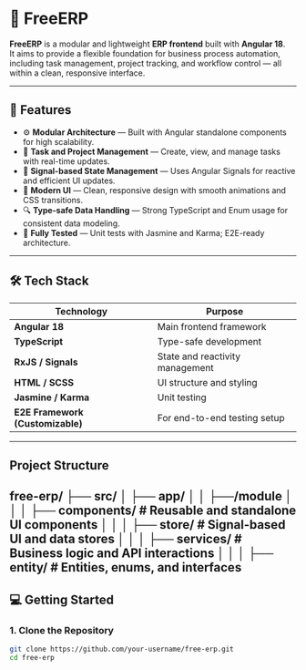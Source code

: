 # 🧩 FreeERP

**FreeERP** is a modular and lightweight **ERP frontend** built with **Angular 18**.  
It aims to provide a flexible foundation for business process automation, including task management, project tracking, and workflow control — all within a clean, responsive interface.

---

## 🚀 Features

- ⚙️ **Modular Architecture** — Built with Angular standalone components for high scalability.  
- 💼 **Task and Project Management** — Create, view, and manage tasks with real-time updates.  
- 🧭 **Signal-based State Management** — Uses Angular Signals for reactive and efficient UI updates.  
- 🎨 **Modern UI** — Clean, responsive design with smooth animations and CSS transitions.  
- 🔍 **Type-safe Data Handling** — Strong TypeScript and Enum usage for consistent data modeling.  
- 🧪 **Fully Tested** — Unit tests with Jasmine and Karma; E2E-ready architecture.  

---

## 🛠️ Tech Stack

| Technology | Purpose |
|-------------|----------|
| **Angular 18** | Main frontend framework |
| **TypeScript** | Type-safe development |
| **RxJS / Signals** | State and reactivity management |
| **HTML / SCSS** | UI structure and styling |
| **Jasmine / Karma** | Unit testing |
| **E2E Framework (Customizable)** | For end-to-end testing setup |

---
## Project Structure 
free-erp/
├── src/
│   ├── app/
│   │   ├──/module
│   │   │   ├── components/          # Reusable and standalone UI components
│   │   │   ├── store/               # Signal-based UI and data stores
│   │   │   ├── services/            # Business logic and API interactions
│   │   │   ├── entity/              # Entities, enums, and interfaces
---

## 💻 Getting Started

### 1. Clone the Repository
```bash
git clone https://github.com/your-username/free-erp.git
cd free-erp

